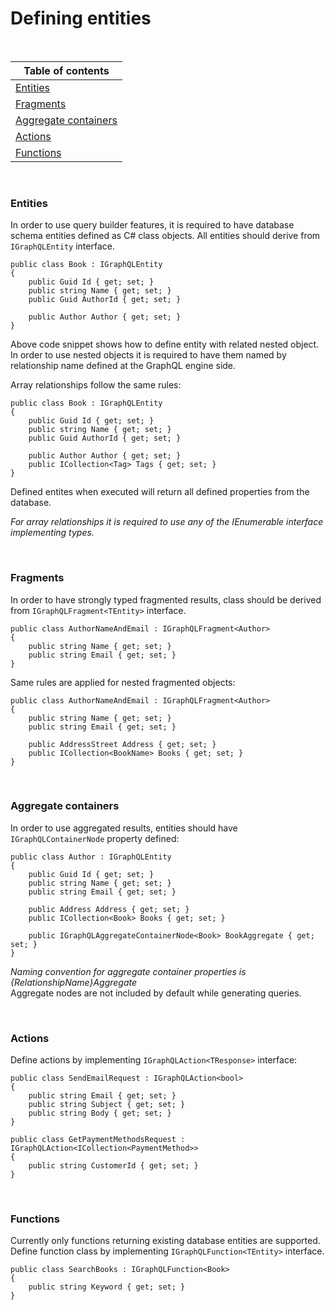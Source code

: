 # Defining entities
<br />

Table of contents |
----------------- |
[Entities](#Entities) |
[Fragments](#Fragments) |
[Aggregate containers](#Aggregate-containers) |
[Actions](#Actions) |
[Functions](#Functions) |

<br />

### Entities
In order to use query builder features, it is required to have database schema entities defined as C# class objects.
All entities should derive from ```IGraphQLEntity``` interface.
```
public class Book : IGraphQLEntity
{
	public Guid Id { get; set; }
	public string Name { get; set; }
	public Guid AuthorId { get; set; }
	
	public Author Author { get; set; }
}
```

Above code snippet shows how to define entity with related nested object. In order to use nested objects it is required to have them named by relationship name defined at the GraphQL engine side. 

Array relationships follow the same rules:
```
public class Book : IGraphQLEntity
{
	public Guid Id { get; set; }
	public string Name { get; set; }
	public Guid AuthorId { get; set; }
	
	public Author Author { get; set; }
	public ICollection<Tag> Tags { get; set; }
}
```
Defined entites when executed will return all defined properties from the database.

*For array relationships it is required to use any of the IEnumerable interface implementing types.*

<br />

### Fragments
In order to have strongly typed fragmented results, class should be derived from ```IGraphQLFragment<TEntity>``` interface.

```
public class AuthorNameAndEmail : IGraphQLFragment<Author>
{
	public string Name { get; set; }
	public string Email { get; set; }
}
```

Same rules are applied for nested fragmented objects:

```
public class AuthorNameAndEmail : IGraphQLFragment<Author>
{
	public string Name { get; set; }
	public string Email { get; set; }
	
	public AddressStreet Address { get; set; }
	public ICollection<BookName> Books { get; set; }
}
```

<br />

### Aggregate containers
In order to use aggregated results, entities should have ```IGraphQLContainerNode``` property defined:
```
public class Author : IGraphQLEntity
{
	public Guid Id { get; set; }
	public string Name { get; set; }
	public string Email { get; set; }

	public Address Address { get; set; }
	public ICollection<Book> Books { get; set; }

	public IGraphQLAggregateContainerNode<Book> BookAggregate { get; set; }
}
```
*Naming convention for aggregate container properties is {RelationshipName}Aggregate*  \
Aggregate nodes are not included by default while generating queries.

<br />

### Actions
Define actions by implementing ```IGraphQLAction<TResponse>``` interface:
```
public class SendEmailRequest : IGraphQLAction<bool>
{	
	public string Email { get; set; }
	public string Subject { get; set; }
	public string Body { get; set; }
}
```
```
public class GetPaymentMethodsRequest : IGraphQLAction<ICollection<PaymentMethod>>
{	
	public string CustomerId { get; set; }
}
```

<br />

### Functions
Currently only functions returning existing database entities are supported. \
Define function class by implementing ```IGraphQLFunction<TEntity>``` interface.
```
public class SearchBooks : IGraphQLFunction<Book>
{
    public string Keyword { get; set; }
}
```
